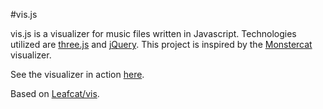 #vis.js

vis.js is a visualizer for music files written in Javascript. Technologies utilized are [three.js](http://threejs.org/)
and [jQuery](https://jquery.com/). This project is inspired by the [Monstercat](https://youtube.com/Monstercat)
visualizer.

See the visualizer in action [here](http://caseif.net/vis/).

Based on [Leafcat/vis](https://github.com/Leafcat/vis).
